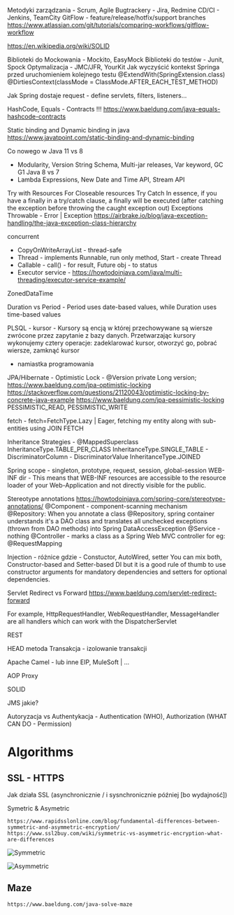


Metodyki zarządzania - Scrum, Agile
Bugtrackery - Jira, Redmine
CD/CI - Jenkins, TeamCity
GitFlow - feature/release/hotfix/support branches
https://www.atlassian.com/git/tutorials/comparing-workflows/gitflow-workflow

https://en.wikipedia.org/wiki/SOLID

Biblioteki do Mockowania - Mockito, EasyMock
Biblioteki do testów - Junit, Spock
Optymalizacja - JMC/JFR, YourKit
Jak wyczyścić kontekst Springa przed uruchomieniem kolejnego testu
	@ExtendWith(SpringExtension.class)
	@DirtiesContext(classMode = ClassMode.AFTER_EACH_TEST_METHOD)

Jak Spring dostaje request - define servlets, filters, listeners...
	
HashCode, Equals - Contracts !!!
https://www.baeldung.com/java-equals-hashcode-contracts

Static binding and Dynamic binding in java
https://www.javatpoint.com/static-binding-and-dynamic-binding

Co nowego w Java 11 vs 8
- Modularity, Version String Schema, Multi-jar releases, Var keyword, GC G1
Java 8 vs 7
- Lambda Expressions, New Date and Time API, Stream API

Try with Resources
	For Closeable resources
Try Catch
	In essence, if you have a finally in a try/catch clause, a finally will be executed (after catching the exception before throwing the caught exception out)
Exceptions
	Throwable - Error | Exception
	https://airbrake.io/blog/java-exception-handling/the-java-exception-class-hierarchy
	
concurrent 
- CopyOnWriteArrayList - thread-safe
- Thread - implements Runnable, run only method, Start - create Thread
- Callable - call() - for result, Future obj - to status
- Executor service - https://howtodoinjava.com/java/multi-threading/executor-service-example/

ZonedDataTime

Duration vs Period - Period uses date-based values, while Duration uses time-based values

PLSQL - kursor - Kursory są encją w której przechowywane są wiersze zwrócone przez zapytanie z bazy danych.
Przetwarzając kursory wykonujemy cztery operacje: zadeklarować kursor, otworzyć go, pobrać wiersze, zamknąć kursor
- namiastka programowania

JPA/Hibernate - 
Optimistic Lock - @Version private Long version;
https://www.baeldung.com/jpa-optimistic-locking
https://stackoverflow.com/questions/21120043/optimistic-locking-by-concrete-java-example
https://www.baeldung.com/jpa-pessimistic-locking
PESSIMISTIC_READ, PESSIMISTIC_WRITE 

fetch - fetch=FetchType.Lazy | Eager, fetching my entity along with sub-entities using JOIN FETCH

Inheritance Strategies - 
@MappedSuperclass
InheritanceType.TABLE_PER_CLASS
InheritanceType.SINGLE_TABLE - DiscriminatorColumn - DiscriminatorValue
InheritanceType.JOINED


Spring
scope - singleton, prototype, request, session, global-session
WEB-INF dir - This means that WEB-INF resources are accessible to the resource loader of your Web-Application and not directly visible for the public. 

Stereotype annotations
https://howtodoinjava.com/spring-core/stereotype-annotations/
@Component -  component-scanning mechanism 
@Repository: When you annotate a class @Repository, spring container understands it's a DAO class and translates all unchecked exceptions (thrown from DAO methods) into Spring DataAccessException
@Service - nothing
@Controller - marks a class as a Spring Web MVC controller for eg: @RequestMapping

Injection - różnice gdzie - Constuctor, AutoWired, setter
	You can mix both, Constructor-based and Setter-based DI but it is a good rule of thumb to use constructor arguments for mandatory dependencies and setters for optional dependencies.

Servlet Redirect vs Forward
https://www.baeldung.com/servlet-redirect-forward

For example, HttpRequestHandler, WebRequestHandler, MessageHandler are all handlers which can work with the DispatcherServlet

REST

HEAD metoda
Transakcja - izolowanie transakcji

Apache Camel - lub inne EIP, MuleSoft | ...

AOP
Proxy

SOLID

JMS jakie?

Autoryzacja vs Authentykacja - Authentication (WHO), Authorization (WHAT CAN DO - Permission)

# Algorithms
## SSL - HTTPS
Jak działa SSL (asynchronicznie / i sysnchronicznie później [bo wydajność])

Symetric & Asymetric
```
https://www.rapidsslonline.com/blog/fundamental-differences-between-symmetric-and-asymmetric-encryption/
https://www.ssl2buy.com/wiki/symmetric-vs-asymmetric-encryption-what-are-differences
```

![Symmetric](https://www.ssl2buy.com/wiki/wp-content/uploads/2015/12/Symmetric-Encryption.png)

![Asymmetric](https://2teyt17s6x52yehgd4cdel0r-wpengine.netdna-ssl.com/wp-content/uploads/2018/05/Asymmetric.png)


## Maze
```
https://www.baeldung.com/java-solve-maze
```

